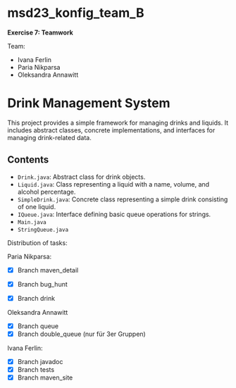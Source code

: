 # msd23_konfig_team_B
**Exercise 7: Teamwork**

Team: 
* Ivana Ferlin
* Paria Nikparsa
* Oleksandra Annawitt


# Drink Management System

This project provides a simple framework for managing drinks and liquids. It includes abstract classes, concrete implementations, and interfaces for managing drink-related data.

## Contents

- `Drink.java`: Abstract class for drink objects.
- `Liquid.java`: Class representing a liquid with a name, volume, and alcohol percentage.
- `SimpleDrink.java`: Concrete class representing a simple drink consisting of one liquid.
- `IQueue.java`: Interface defining basic queue operations for strings.
- `Main.java`
- `StringQueue.java`


Distribution of tasks:

Paria Nikparsa:
- [x] Branch maven_detail
- [x] Branch bug_hunt
- [x] Branch drink


Oleksandra Annawitt
- [x] Branch queue
- [x] Branch double_queue (nur für 3er Gruppen)

Ivana Ferlin:
- [x] Branch javadoc
- [x] Branch tests
- [x] Branch maven_site